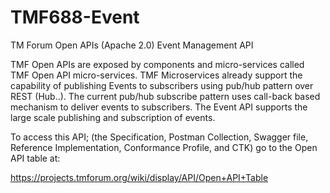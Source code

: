 # TMF688-Event

TM Forum Open APIs (Apache 2.0) Event Management API

TMF Open APIs are exposed by components and micro-services called TMF Open API micro-services.
TMF Microservices already support the capability of publishing Events to subscribers using pub/hub pattern over REST (Hub..).
The current pub/hub subscribe pattern uses call-back based mechanism to deliver events to subscribers.
The Event API supports the large scale publishing and subscription of events.

To access this API; (the Specification, Postman Collection, Swagger file, 
Reference Implementation, Conformance Profile, and CTK) go to the Open API table at:

https://projects.tmforum.org/wiki/display/API/Open+API+Table
